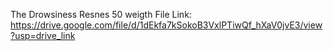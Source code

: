 The Drowsiness Resnes 50 weigth File Link:
https://drive.google.com/file/d/1dEkfa7kSokoB3VxlPTiwQf_hXaV0jvE3/view?usp=drive_link
